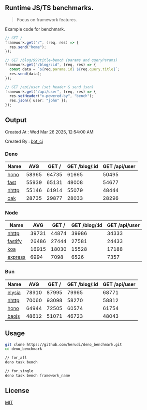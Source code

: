 ## Runtime JS/TS benchmarks.

> Focus on framework features.

Example code for benchmark.
```ts
// GET /
framework.get("/", (req, res) => {
  res.send("home");
});

// GET /blog/99?title=bench (params and queryParams)
framework.get("/blog/:id", (req, res) => {
  const data = `${req.params.id} ${req.query.title}`;
  res.send(data);
});

// GET /api/user (set header & send json)
framework.get("/api/user", (req, res) => {
  res.setHeader("x-powered-by", "bench");
  res.json({ user: "john" });
});
```

## Output
Created At : Wed Mar 26 2025, 12:54:00 AM

Created By : [bot_ci](https://github.com/herudi/deno_benchmarks/commits?author=github-actions%5Bbot%5D)


### Deno
|Name|AVG|GET /|GET /blog/:id|GET /api/user|
|----|----|----|----|----|
|[hono](https://github.com/honojs/hono)|58965|64735|61665|50495|
|[fast](https://github.com/danteissaias/fast)|55939|65131|48008|54677|
|[nhttp](https://github.com/nhttp/nhttp)|55146|61914|55079|48444|
|[oak](https://github.com/oakserver/oak)|28735|29877|28033|28296|
  


### Node
|Name|AVG|GET /|GET /blog/:id|GET /api/user|
|----|----|----|----|----|
|[nhttp](https://github.com/nhttp/nhttp)|39731|44874|39986|34333|
|[fastify](https://github.com/fastify/fastify)|26486|27444|27581|24433|
|[koa](https://github.com/koajs/koa)|16915|18030|15528|17188|
|[express](https://github.com/expressjs/express)|6994|7098|6526|7357|
  


### Bun
|Name|AVG|GET /|GET /blog/:id|GET /api/user|
|----|----|----|----|----|
|[elysia](https://github.com/elysiajs/elysia)|78910|87995|79965|68771|
|[nhttp](https://github.com/nhttp/nhttp)|70060|93098|58270|58812|
|[hono](https://github.com/honojs/hono)|64944|72505|60574|61754|
|[baojs](https://github.com/mattreid1/baojs)|48612|51071|46723|48043|
  



## Usage

```bash
git clone https://github.com/herudi/deno_benchmark.git
cd deno_benchmark

// for_all
deno task bench

// for_single
deno task bench framework_name
```

## License

[MIT](LICENSE)

